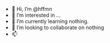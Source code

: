 - 👋 Hi, I’m @hffmn
- 👀 I’m interested in ...
- 🌱 I’m currently learning nothing. 
- 💞️ I’m looking to collaborate on nothing
- 📫 

<!---
hffmn/hffmn is a ✨ special ✨ repository because its `README.md` (this file) appears on your GitHub profile.
You can click the Preview link to take a look at your changes.
--->
